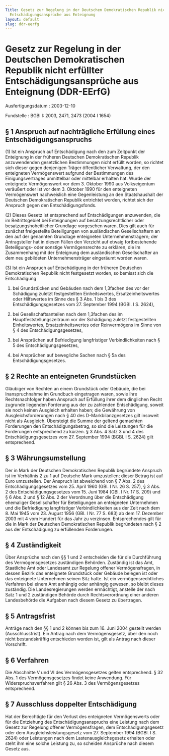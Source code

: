 ```yaml
---
Title: Gesetz zur Regelung in der Deutschen Demokratischen Republik nicht erfüllter
  Entschädigungsansprüche aus Enteignung
layout: default
slug: ddr-eerfg
---
```


# Gesetz zur Regelung in der Deutschen Demokratischen Republik nicht erfüllter Entschädigungsansprüche aus Enteignung (DDR-EErfG)

Ausfertigungsdatum
:   2003-12-10

Fundstelle
:   BGBl I: 2003, 2471, 2473 (2004 I 1654)



## § 1 Anspruch auf nachträgliche Erfüllung eines Entschädigungsanspruchs

(1) Ist ein Anspruch auf Entschädigung nach den zum Zeitpunkt der
Enteignung in der früheren Deutschen Demokratischen Republik
anzuwendenden gesetzlichen Bestimmungen nicht erfüllt worden, so
richtet sich dieser gegen denjenigen Träger öffentlicher Verwaltung,
der den enteigneten Vermögenswert aufgrund der Bestimmungen des
Einigungsvertrages unmittelbar oder mittelbar erhalten hat. Wurde der
enteignete Vermögenswert vor dem 3. Oktober 1990 aus Volkseigentum
veräußert oder ist vor dem 3. Oktober 1990 für den enteigneten
Vermögenswert nachweislich eine Gegenleistung an den Staatshaushalt
der Deutschen Demokratischen Republik entrichtet worden, richtet sich
der Anspruch gegen den Entschädigungsfonds.

(2) Dieses Gesetz ist entsprechend auf Entschädigungen anzuwenden, die
im Beitrittsgebiet bei Enteignungen auf besatzungsrechtlicher oder
besatzungshoheitlicher Grundlage vorgesehen waren. Dies gilt auch für
zunächst freigestellte Beteiligungen von ausländischen Gesellschaftern
an den auf der genannten Grundlage enteigneten Unternehmensträgern;
der Antragsteller hat in diesen Fällen den Verzicht auf etwaig
fortbestehende Beteiligungs- oder sonstige Vermögensrechte zu
erklären, die im Zusammenhang mit der Enteignung dem ausländischen
Gesellschafter an dem neu gebildeten Unternehmensträger eingeräumt
worden waren.

(3) Ist ein Anspruch auf Entschädigung in der früheren Deutschen
Demokratischen Republik nicht festgesetzt worden, so bemisst sich die
Entschädigung

1.  bei Grundstücken und Gebäuden nach dem 1,3fachen des vor der
    Schädigung zuletzt festgestellten Einheitswertes, Ersatzeinheitswertes
    oder Hilfswertes im Sinne des § 3 Abs. 1 bis 3 des
    Entschädigungsgesetzes vom 27. September 1994 (BGBl. I S. 2624),


2.  bei Gesellschaftsanteilen nach dem 1,3fachen des im
    Hauptfeststellungszeitraum vor der Schädigung zuletzt festgestellten
    Einheitswertes, Ersatzeinheitswertes oder Reinvermögens im Sinne von §
    4 des Entschädigungsgesetzes,


3.  bei Ansprüchen auf Befriedigung langfristiger Verbindlichkeiten nach §
    5 des Entschädigungsgesetzes,


4.  bei Ansprüchen auf bewegliche Sachen nach § 5a des
    Entschädigungsgesetzes.





## § 2 Rechte an enteigneten Grundstücken

Gläubiger von Rechten an einem Grundstück oder Gebäude, die bei
Inanspruchnahme im Grundbuch eingetragen waren, sowie ihre
Rechtsnachfolger haben Anspruch auf Erfüllung ihrer dem dinglichen
Recht zugrunde liegenden Forderung aus der zu zahlenden Entschädigung,
soweit sie noch keinen Ausgleich erhalten haben; die Gewährung von
Ausgleichsforderungen nach § 40 des D-Markbilanzgesetzes gilt insoweit
nicht als Ausgleich. Übersteigt die Summe der geltend gemachten
Forderungen den Entschädigungsbetrag, so sind die Leistungen für die
Forderungen entsprechend zu kürzen. § 3 Abs. 4 Satz 3 und 4 des
Entschädigungsgesetzes vom 27. September 1994 (BGBl. I S. 2624) gilt
entsprechend.


## § 3 Währungsumstellung

Der in Mark der Deutschen Demokratischen Republik begründete Anspruch
ist im Verhältnis 2 zu 1 auf Deutsche Mark umzustellen; dieser Betrag
ist auf Euro umzustellen. Der Anspruch ist abweichend von § 7 Abs. 2
des Entschädigungsgesetzes vom 25. April 1960 (GBl. I Nr. 26 S. 257),
§ 3 Abs. 2 des Entschädigungsgesetzes vom 15. Juni 1984 (GBl. I Nr. 17
S. 209) und § 6 Abs. 2 und § 12 Abs. 2 der Verordnung über die
Entschädigung ehemaliger Gesellschafter für Beteiligungen an
enteigneten Unternehmen und die Befriedigung langfristiger
Verbindlichkeiten aus der Zeit nach dem 8. Mai 1945 vom 23. August
1956 (GBl. I Nr. 77 S. 683) ab dem 17. Dezember 2003 mit 4 vom Hundert
für das Jahr zu verzinsen. Entsprechendes gilt für die in Mark der
Deutschen Demokratischen Republik begründeten nach § 2 aus der
Entschädigung zu erfüllenden Forderungen.


## § 4 Zuständigkeit

Über Ansprüche nach den §§ 1 und 2 entscheiden die für die
Durchführung des Vermögensgesetzes zuständigen Behörden. Zuständig ist
das Amt, Staatliche Amt oder Landesamt zur Regelung offener
Vermögensfragen, in dessen Bezirk das enteignete Grundstück oder
Gebäude belegen ist oder das enteignete Unternehmen seinen Sitz hatte.
Ist ein vermögensrechtliches Verfahren bei einem Amt anhängig oder
anhängig gewesen, so bleibt dieses zuständig. Die Landesregierungen
werden ermächtigt, anstelle der nach Satz 1 und 2 zuständigen Behörde
durch Rechtsverordnung einer anderen Landesbehörde die Aufgaben nach
diesem Gesetz zu übertragen.


## § 5 Antragsfrist

Anträge nach den §§ 1 und 2 können bis zum 16. Juni 2004 gestellt
werden (Ausschlussfrist). Ein Antrag nach dem Vermögensgesetz, über
den noch nicht bestandskräftig entschieden worden ist, gilt als Antrag
nach dieser Vorschrift.


## § 6 Verfahren

Die Abschnitte V und VI des Vermögensgesetzes gelten entsprechend. §
32 Abs. 1 des Vermögensgesetzes findet keine Anwendung. Für
Widerspruchsverfahren gilt § 26 Abs. 3 des Vermögensgesetzes
entsprechend.


## § 7 Ausschluss doppelter Entschädigung

Hat der Berechtigte für den Verlust des enteigneten Vermögenswerts
oder für die Entziehung des Entschädigungsanspruchs eine Leistung nach
dem Gesetz zur Regelung offener Vermögensfragen, dem
Entschädigungsgesetz oder dem Ausgleichsleistungsgesetz vom 27.
September 1994 (BGBl. I S. 2624) oder Leistungen nach dem
Lastenausgleichsgesetz erhalten oder steht ihm eine solche Leistung
zu, so scheiden Ansprüche nach diesem Gesetz aus.

